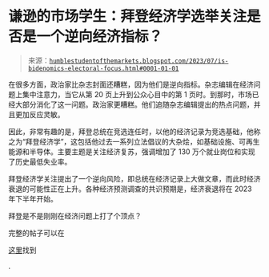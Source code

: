 <!--yml

分类：未分类

日期：2024-05-18 01:28:02

-->

# 谦逊的市场学生：拜登经济学选举关注是否是一个逆向经济指标？

> 来源：[`humblestudentofthemarkets.blogspot.com/2023/07/is-bidenomics-electoral-focus.html#0001-01-01`](https://humblestudentofthemarkets.blogspot.com/2023/07/is-bidenomics-electoral-focus.html#0001-01-01)

在很多方面，政治家比杂志封面还糟糕，因为他们是逆向指标。杂志编辑在经济问题上集中注意力，当它从第 20 页上升到公众心目中的第 1 页时。到那时，市场已经大部分消化了这一问题。政治家更糟糕。他们追随杂志编辑提出的热点问题，并且更加反应灵敏。

因此，非常有趣的是，拜登总统在竞选连任时，以他的经济记录为竞选基础，他称之为“拜登经济学”，这包括他过去一系列立法倡议的大杂烩，如基础设施、可再生能源和半导体。主要主题是关注经济复苏，强调增加了 130 万个就业岗位和实现了历史最低失业率。

拜登经济学关注提出了一个逆向风险，即总统在经济记录上大做文章，而此时经济衰退的可能性正在上升。各种经济预测调查的共识预期是，经济衰退将在 2023 年下半年开始。

拜登是不是刚刚在经济问题上打了个顶点？

完整的帖子可以在

[这里](https://humblestudentofthemarkets.com/2023/07/01/is-the-bidenomics-electoral-focus-a-contrarian-economic-indicator/)找到

.
